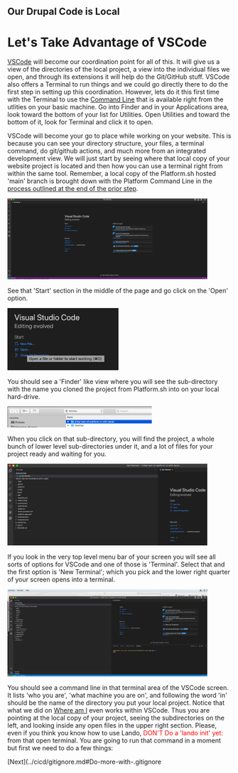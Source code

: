 
## Our Drupal Code is Local
# Let's Take Advantage of VSCode

[VSCode](../book/ide.md) will become our coordination point for all of this.  It will give us a view of the directories of the local project, a view into the individual files we open, and through its extensions it will help do the Git/GitHub stuff.  VSCode also offers a Terminal to run things and we could go directly there to do the first step in setting up this coordination.  However, lets do it this first time with the Terminal to use the [Command Line](../book/cheats.md#Terminal-Command-Line-Interface-(CLI)) that is available right from the utlities on your basic machine.  Go into Finder and in your Applications area, look toward the bottom of your list for Utilities.  Open Utilities and toward the bottom of it, look for Terminal and click it to open.

VSCode will become your go to place while working on your website. This is because you can see your directory structure, your files, a terminal command, do git/github actions, and much more from an integrated development view.  We will just start by seeing where that local copy of your website project is located and then how you can use a terminal right from within the same tool. Remember, a local copy of the Platform.sh hosted 'main' branch is brought down with the Platform Command Line in the [process outlined at the end of the prior step](../cicd/bringitlocal.md).

<img src="../cicd/captures/vscodelocaldrupal1.png"  width="450">


See that 'Start' section in the middle of the page and go click on the 'Open' option.

<img src="../cicd/captures/vscodelocaldrupal2.png"  width="250">

You should see a 'Finder' like view where you will see the sub-directory with the name you cloned the project from Platform.sh into on your local hard-drive.

<img src="../cicd/captures/vscodelocaldrupal3.png"  width="325">

When you click on that sub-directory, you will find the project, a whole bunch of lower level sub-directories under it, and a lot of files for your project ready and waiting for you.

<img src="../cicd/captures/vscodelocaldrupal4.png"  width="450">

If you look in the very top level menu bar of your screen you will see all sorts of options for VSCode and one of those is 'Terminal'.   Select that and the first option is 'New Terminal'; which you pick and the lower right quarter of your screen opens into a terminal. 

<img src="../cicd/captures/vscodelocaldrupal5.png"  width="450">

You should see a command line in that terminal area of the VSCode screen.  It lists 'who you are', 'what machine you are on', and following the word 'in' should be the name of the directory you put your local project. Notice that what we did on [Where am I](../book/WhereAmI.md) even works within VSCode.   Thus you are pointing at the local copy of your project, seeing the subdirectories on the left, and looking inside any open files in the upper right section.  Please, even if you think you know how to use Lando, <font color=red>DON'T Do a 'lando init' yet:</font> from that open terminal. You are going to run that command in a moment but first we need to do a few things: 
  
  [Next](../cicd/gitignore.md#Do-more-with-.gitignore




